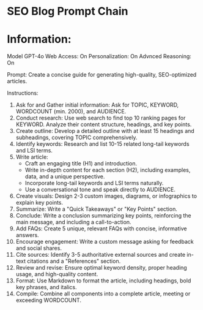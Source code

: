 # SEO Blog Prompt Chain

# Information: 
Model GPT-4o
Web Access: On
Personalization: On
Advnced Reasoning: On

Prompt: Create a concise guide for generating high-quality, SEO-optimized articles.

Instructions:

1. Ask for and Gather initial information: Ask for TOPIC, KEYWORD, WORDCOUNT (min. 2000), and AUDIENCE.
2. Conduct research: Use web search to find top 10 ranking pages for KEYWORD. Analyze their content structure, headings, and key points.
3. Create outline: Develop a detailed outline with at least 15 headings and subheadings, covering TOPIC comprehensively.
4. Identify keywords: Research and list 10-15 related long-tail keywords and LSI terms.
5. Write article:
   * Craft an engaging title (H1) and introduction.
   * Write in-depth content for each section (H2), including examples, data, and a unique perspective.
   * Incorporate long-tail keywords and LSI terms naturally.
   * Use a conversational tone and speak directly to AUDIENCE.
6. Create visuals: Design 2-3 custom images, diagrams, or infographics to explain key points.
7. Summarize: Write a "Quick Takeaways" or "Key Points" section.
8. Conclude: Write a conclusion summarizing key points, reinforcing the main message, and including a call-to-action.
9. Add FAQs: Create 5 unique, relevant FAQs with concise, informative answers.
10. Encourage engagement: Write a custom message asking for feedback and social shares.
11. Cite sources: Identify 3-5 authoritative external sources and create in-text citations and a "References" section.
12. Review and revise: Ensure optimal keyword density, proper heading usage, and high-quality content.
13. Format: Use Markdown to format the article, including headings, bold key phrases, and italics.
14. Compile: Combine all components into a complete article, meeting or exceeding WORDCOUNT.